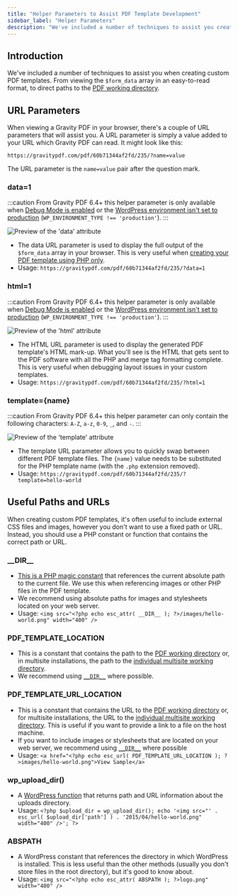 ```yaml
---
title: "Helper Parameters to Assist PDF Template Development"
sidebar_label: "Helper Parameters"
description: "We've included a number of techniques to assist you create custom PDF templates. From viewing the $form_data array to direct paths for the PDF directory."
---
```


## Introduction  

We've included a number of techniques to assist you when creating custom PDF templates. From viewing the `$form_data` array in an easy-to-read format, to direct paths to the [PDF working directory](first-custom-pdf.md#pdf-working-directory).

## URL Parameters 

When viewing a Gravity PDF in your browser, there's a couple of URL parameters that will assist you. A URL parameter is simply a value added to your URL which Gravity PDF can read. It might look like this:

    https://gravitypdf.com/pdf/60b71344af2fd/235/?name=value

The URL parameter is the `name=value` pair after the question mark.

### data=1 

:::caution
From Gravity PDF 6.4+ this helper parameter is only available when [Debug Mode is enabled](../users/global-settings.md#debug-mode) or the [WordPress environment isn't set to production](https://make.wordpress.org/core/2020/07/24/new-wp_get_environment_type-function-in-wordpress-5-5/) (`WP_ENVIRONMENT_TYPE !== 'production'`).
:::

![Preview of the 'data' attribute](https://resources.gravitypdf.com/uploads/2015/11/data.png)

* The data URL parameter is used to display the full output of the `$form_data` array in your browser. This is very useful when [creating your PDF template using PHP only](php-form-data-array.md).
* Usage: `https://gravitypdf.com/pdf/60b71344af2fd/235/?data=1`

### html=1 

:::caution
From Gravity PDF 6.4+ this helper parameter is only available when [Debug Mode is enabled](../users/global-settings.md#debug-mode) or the [WordPress environment isn't set to production](https://make.wordpress.org/core/2020/07/24/new-wp_get_environment_type-function-in-wordpress-5-5/) (`WP_ENVIRONMENT_TYPE !== 'production'`).
:::

![Preview of the 'html' attribute](https://resources.gravitypdf.com/uploads/2015/11/html.png)

* The HTML URL parameter is used to display the generated PDF template's HTML mark-up. What you'll see is the HTML that gets sent to the PDF software with all the PHP and merge tag formatting complete. This is very useful when debugging layout issues in your custom templates.
* Usage: `https://gravitypdf.com/pdf/60b71344af2fd/235/?html=1`

### template={name} 

:::caution
From Gravity PDF 6.4+ this helper parameter can only contain the following characters: `A-Z`, `a-z`, `0-9`, `_`, and `-`.
:::

![Preview of the 'template' attribute](https://resources.gravitypdf.com/uploads/2015/11/template.png)

* The template URL parameter allows you to quickly swap between different PDF template files. The `{name}` value needs to be substituted for the PHP template name (with the `.php` extension removed).
* Usage: `https://gravitypdf.com/pdf/60b71344af2fd/235/?template=hello-world`

## Useful Paths and URLs 

When creating custom PDF templates, it's often useful to include external CSS files and images, however you don't want to use a fixed path or URL. Instead, you should use a PHP constant or function that contains the correct path or URL.

### \_\_DIR\_\_ 
* [This is a PHP magic constant](http://php.net/manual/en/language.constants.predefined.php) that references the current absolute path to the current file. We use this when referencing images or other PHP files in the PDF template.
* We recommend using absolute paths for images and stylesheets located on your web server.
* Usage: `<img src="<?php echo esc_attr( __DIR__ ); ?>/images/hello-world.png" width="400" />`

### PDF\_TEMPLATE\_LOCATION 
* This is a constant that contains the path to the [PDF working directory](first-custom-pdf.md#pdf-working-directory) or, in multisite installations, the path to the [individual multisite working directory](first-custom-pdf.md#multisite-structure).
* We recommend using [`__DIR__`](#__dir__) where possible.

### PDF\_TEMPLATE\_URL\_LOCATION 
* This is a constant that contains the URL to the [PDF working directory](first-custom-pdf.md#pdf-working-directory) or, for multisite installations, the URL to the [individual multisite working directory](first-custom-pdf.md#multisite-structure). This is useful if you want to provide a link to a file on the host machine.
* If you want to include images or stylesheets that are located on your web server, we recommend using [`__DIR__`](#__dir__) where possible
* Usage: `<a href="<?php echo esc_url( PDF_TEMPLATE_URL_LOCATION ); ?>images/hello-world.png">View Sample</a>`

### wp\_upload\_dir() 
* A [WordPress function](https://codex.wordpress.org/Function_Reference/wp_upload_dir) that returns path and URL information about the uploads directory.
* Usage: `<?php $upload_dir = wp_upload_dir(); echo '<img src="' . esc_url( $upload_dir['path'] ) . '2015/04/hello-world.png" width="400" />'; ?>`

### ABSPATH 
* A WordPress constant that references the directory in which WordPress is installed. This is less useful than the other methods (usually you don't store files in the root directory), but it's good to know about.
* Usage: `<img src="<?php echo esc_attr( ABSPATH ); ?>logo.png" width="400" />`
